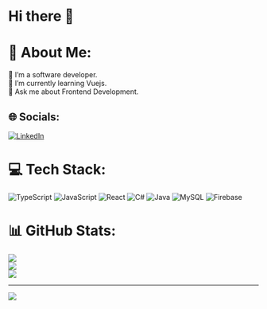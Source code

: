 # Hi there 👋
# 💫 About Me:
🔭 I’m a software developer. <br>🌱 I’m currently learning Vuejs. <br>💬 Ask me about Frontend Development.


## 🌐 Socials:
[![LinkedIn](https://img.shields.io/badge/LinkedIn-%230077B5.svg?logo=linkedin&logoColor=white)](https://linkedin.com/in/https://www.linkedin.com/in/asli-sulutas-843379178/) 

# 💻 Tech Stack:
![TypeScript](https://img.shields.io/badge/typescript-%23007ACC.svg?style=for-the-badge&logo=typescript&logoColor=white) ![JavaScript](https://img.shields.io/badge/javascript-%23323330.svg?style=for-the-badge&logo=javascript&logoColor=%23F7DF1E) ![React](https://img.shields.io/badge/react-%2320232a.svg?style=for-the-badge&logo=react&logoColor=%2361DAFB) ![C#](https://img.shields.io/badge/c%23-%23239120.svg?style=for-the-badge&logo=csharp&logoColor=white) ![Java](https://img.shields.io/badge/java-%23ED8B00.svg?style=for-the-badge&logo=openjdk&logoColor=white) ![MySQL](https://img.shields.io/badge/mysql-%2300000f.svg?style=for-the-badge&logo=mysql&logoColor=white) ![Firebase](https://img.shields.io/badge/Firebase-039BE5?style=for-the-badge&logo=Firebase&logoColor=white)

# 📊 GitHub Stats:
![](https://github-readme-stats.vercel.app/api?username=aslisulutas&theme=dark&hide_border=false&include_all_commits=false&count_private=false)<br/>
![](https://github-readme-streak-stats.herokuapp.com/?user=aslisulutas&theme=dark&hide_border=false)<br/>
![](https://github-readme-stats.vercel.app/api/top-langs/?username=aslisulutas&theme=dark&hide_border=false&include_all_commits=false&count_private=false&layout=compact)

---
[![](https://visitcount.itsvg.in/api?id=aslisulutas&icon=0&color=0)](https://visitcount.itsvg.in)

<!-- Proudly created with GPRM ( https://gprm.itsvg.in ) -->

